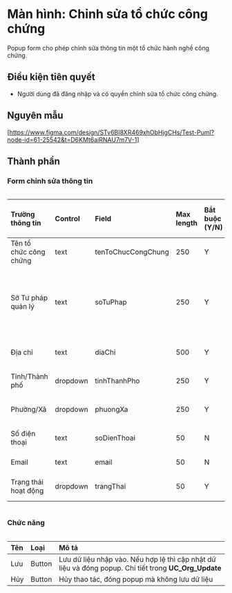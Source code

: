 # Màn hình: Chỉnh sửa tổ chức công chứng
Popup form cho phép chỉnh sửa thông tin một tổ chức hành nghề công chứng.

## Điều kiện tiên quyết
- Người dùng đã đăng nhập và có quyền chỉnh sửa tổ chức công chứng.

## Nguyên mẫu
[https://www.figma.com/design/STv6BI8XR469xhObHjgCHs/Test-Puml?node-id=61-25542&t=D6KMt6aiRNAU7m7V-1]

## Thành phần

### Form chỉnh sửa thông tin

<div style="overflow-x:auto">

| Trường thông tin       | Control  | Field              | Max length | Bắt buộc (Y/N) | Giá trị mặc định | Cho phép sửa (Y/N) | Mô tả                                                          |
|:-----------------------|:---------|:-------------------|:-----------|:---------------|:-----------------|:-------------------|:---------------------------------------------------------------|
| Tên tổ chức công chứng | text     | tenToChucCongChung | 250        | Y              | -                | Y                  | Đổ ra dữ liệu đã lưu                                           |
| Sở Tư pháp quản lý     | text     | soTuPhap           | 250        | Y              | -                | N                  | Đổ ra tên Sở Tư pháp quản lý. Disable, không cho phép thay đổi |
| Địa chỉ                | text     | diaChi             | 500        | Y              | -                | Y                  | Đổ ra dữ liệu đã lưu chính                                     |
| Tỉnh/Thành phố         | dropdown | tinhThanhPho       | 250        | Y              | -                | Y                  | Chọn tỉnh/thành phố đã lưu                                     |
| Phường/Xã              | dropdown | phuongXa           | 250        | Y              | -                | Y                  | Chọn phường/xã đã lưu                                          |
| Số điện thoại          | text     | soDienThoai        | 50         | N              | -                | Y                  | Đổ ra dữ liệu đã lưu hệ                                        |
| Email                  | text     | email              | 50         | N              | -                | Y                  | Đổ ra dữ liệu đã lưu                                           |
| Trạng thái hoạt động   | dropdown | trangThai          | 50          | Y              | -                | Y                  | Chọn trạng thái đã lưu…                                        |

</div>

### Chức năng
<div style="overflow-x:auto">

| Tên | Loại   | Mô tả                                                                                                 |
|:----|:-------|:------------------------------------------------------------------------------------------------------|
| Lưu | Button | Lưu dữ liệu nhập vào. Nếu hợp lệ thì cập nhật dữ liệu và đóng popup. Chi tiết trong **UC_Org_Update** |
| Hủy | Button | Hủy thao tác, đóng popup mà không lưu dữ liệu                                                         |

